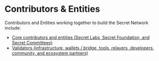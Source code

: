 # Contributors & Entities

Contributors and Entities working together to build the Secret Network include:&#x20;

* [Core contributors and entities (Secret Labs, Secret Foundation, and Secret Committees)](core/)
* [Validators (infrastructure, wallets / bridge, tools, relayers, developers, community, and ecosystem partners)](validators/)
